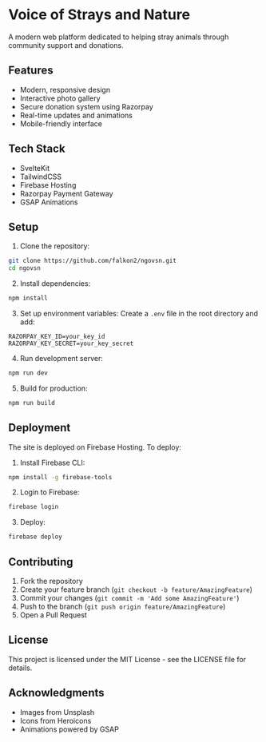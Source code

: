 # Voice of Strays and Nature

A modern web platform dedicated to helping stray animals through community support and donations.

## Features

- Modern, responsive design
- Interactive photo gallery
- Secure donation system using Razorpay
- Real-time updates and animations
- Mobile-friendly interface

## Tech Stack

- SvelteKit
- TailwindCSS
- Firebase Hosting
- Razorpay Payment Gateway
- GSAP Animations

## Setup

1. Clone the repository:
```bash
git clone https://github.com/falkon2/ngovsn.git
cd ngovsn
```

2. Install dependencies:
```bash
npm install
```

3. Set up environment variables:
Create a `.env` file in the root directory and add:
```
RAZORPAY_KEY_ID=your_key_id
RAZORPAY_KEY_SECRET=your_key_secret
```

4. Run development server:
```bash
npm run dev
```

5. Build for production:
```bash
npm run build
```

## Deployment

The site is deployed on Firebase Hosting. To deploy:

1. Install Firebase CLI:
```bash
npm install -g firebase-tools
```

2. Login to Firebase:
```bash
firebase login
```

3. Deploy:
```bash
firebase deploy
```

## Contributing

1. Fork the repository
2. Create your feature branch (`git checkout -b feature/AmazingFeature`)
3. Commit your changes (`git commit -m 'Add some AmazingFeature'`)
4. Push to the branch (`git push origin feature/AmazingFeature`)
5. Open a Pull Request

## License

This project is licensed under the MIT License - see the LICENSE file for details.

## Acknowledgments

- Images from Unsplash
- Icons from Heroicons
- Animations powered by GSAP
